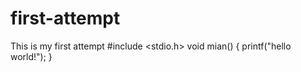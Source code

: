 # first-attempt
This is my first attempt
#include <stdio.h>
void mian()
{
printf("hello world!");
}
